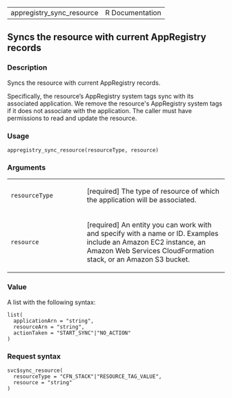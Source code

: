 <table style="width: 100%;">
<tbody>
<tr class="odd">
<td>appregistry_sync_resource</td>
<td style="text-align: right;">R Documentation</td>
</tr>
</tbody>
</table>

## Syncs the resource with current AppRegistry records

### Description

Syncs the resource with current AppRegistry records.

Specifically, the resource’s AppRegistry system tags sync with its
associated application. We remove the resource's AppRegistry system tags
if it does not associate with the application. The caller must have
permissions to read and update the resource.

### Usage

    appregistry_sync_resource(resourceType, resource)

### Arguments

<table>
<colgroup>
<col style="width: 35%" />
<col style="width: 65%" />
</colgroup>
<tbody>
<tr class="odd">
<td><code
id="appregistry_sync_resource_:_resourceType">resourceType</code></td>
<td><p>[required] The type of resource of which the application will be
associated.</p></td>
</tr>
<tr class="even">
<td><code id="appregistry_sync_resource_:_resource">resource</code></td>
<td><p>[required] An entity you can work with and specify with a name or
ID. Examples include an Amazon EC2 instance, an Amazon Web Services
CloudFormation stack, or an Amazon S3 bucket.</p></td>
</tr>
</tbody>
</table>

### Value

A list with the following syntax:

    list(
      applicationArn = "string",
      resourceArn = "string",
      actionTaken = "START_SYNC"|"NO_ACTION"
    )

### Request syntax

    svc$sync_resource(
      resourceType = "CFN_STACK"|"RESOURCE_TAG_VALUE",
      resource = "string"
    )
